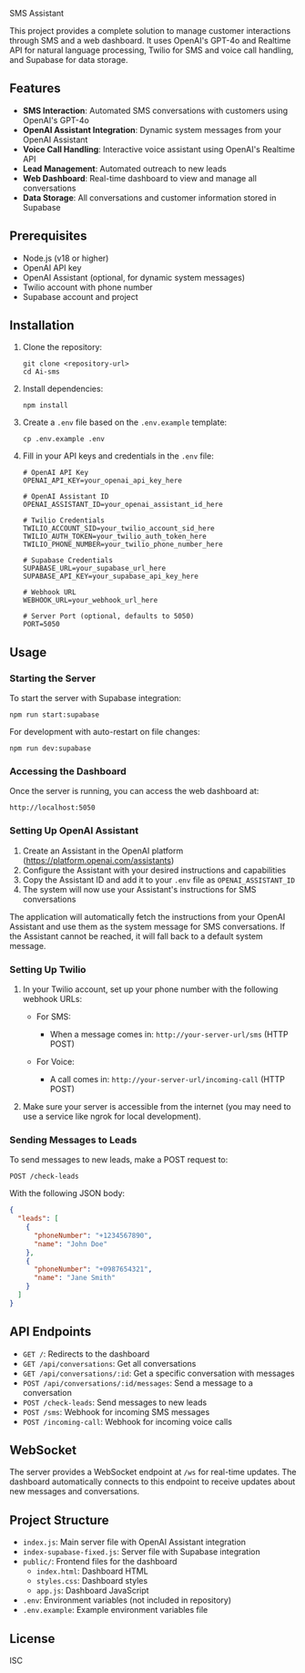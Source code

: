 SMS Assistant

This project provides a complete solution to manage customer interactions through SMS and a web dashboard. It uses OpenAI's GPT-4o and Realtime API for natural language processing, Twilio for SMS and voice call handling, and Supabase for data storage.

## Features

- **SMS Interaction**: Automated SMS conversations with customers using OpenAI's GPT-4o
- **OpenAI Assistant Integration**: Dynamic system messages from your OpenAI Assistant
- **Voice Call Handling**: Interactive voice assistant using OpenAI's Realtime API
- **Lead Management**: Automated outreach to new leads
- **Web Dashboard**: Real-time dashboard to view and manage all conversations
- **Data Storage**: All conversations and customer information stored in Supabase

## Prerequisites

- Node.js (v18 or higher)
- OpenAI API key
- OpenAI Assistant (optional, for dynamic system messages)
- Twilio account with phone number
- Supabase account and project

## Installation

1. Clone the repository:
   ```
   git clone <repository-url>
   cd Ai-sms
   ```

2. Install dependencies:
   ```
   npm install
   ```

3. Create a `.env` file based on the `.env.example` template:
   ```
   cp .env.example .env
   ```

4. Fill in your API keys and credentials in the `.env` file:
   ```
   # OpenAI API Key
   OPENAI_API_KEY=your_openai_api_key_here

   # OpenAI Assistant ID
   OPENAI_ASSISTANT_ID=your_openai_assistant_id_here

   # Twilio Credentials
   TWILIO_ACCOUNT_SID=your_twilio_account_sid_here
   TWILIO_AUTH_TOKEN=your_twilio_auth_token_here
   TWILIO_PHONE_NUMBER=your_twilio_phone_number_here

   # Supabase Credentials
   SUPABASE_URL=your_supabase_url_here
   SUPABASE_API_KEY=your_supabase_api_key_here

   # Webhook URL
   WEBHOOK_URL=your_webhook_url_here

   # Server Port (optional, defaults to 5050)
   PORT=5050
   ```

## Usage

### Starting the Server

To start the server with Supabase integration:

```
npm run start:supabase
```

For development with auto-restart on file changes:

```
npm run dev:supabase
```

### Accessing the Dashboard

Once the server is running, you can access the web dashboard at:

```
http://localhost:5050
```

### Setting Up OpenAI Assistant

1. Create an Assistant in the OpenAI platform (https://platform.openai.com/assistants)
2. Configure the Assistant with your desired instructions and capabilities
3. Copy the Assistant ID and add it to your `.env` file as `OPENAI_ASSISTANT_ID`
4. The system will now use your Assistant's instructions for SMS conversations

The application will automatically fetch the instructions from your OpenAI Assistant and use them as the system message for SMS conversations. If the Assistant cannot be reached, it will fall back to a default system message.

### Setting Up Twilio

1. In your Twilio account, set up your phone number with the following webhook URLs:

   - For SMS:
     - When a message comes in: `http://your-server-url/sms` (HTTP POST)

   - For Voice:
     - A call comes in: `http://your-server-url/incoming-call` (HTTP POST)

2. Make sure your server is accessible from the internet (you may need to use a service like ngrok for local development).

### Sending Messages to Leads

To send messages to new leads, make a POST request to:

```
POST /check-leads
```

With the following JSON body:

```json
{
  "leads": [
    {
      "phoneNumber": "+1234567890",
      "name": "John Doe"
    },
    {
      "phoneNumber": "+0987654321",
      "name": "Jane Smith"
    }
  ]
}
```

## API Endpoints

- `GET /`: Redirects to the dashboard
- `GET /api/conversations`: Get all conversations
- `GET /api/conversations/:id`: Get a specific conversation with messages
- `POST /api/conversations/:id/messages`: Send a message to a conversation
- `POST /check-leads`: Send messages to new leads
- `POST /sms`: Webhook for incoming SMS messages
- `POST /incoming-call`: Webhook for incoming voice calls

## WebSocket

The server provides a WebSocket endpoint at `/ws` for real-time updates. The dashboard automatically connects to this endpoint to receive updates about new messages and conversations.

## Project Structure

- `index.js`: Main server file with OpenAI Assistant integration
- `index-supabase-fixed.js`: Server file with Supabase integration
- `public/`: Frontend files for the dashboard
  - `index.html`: Dashboard HTML
  - `styles.css`: Dashboard styles
  - `app.js`: Dashboard JavaScript
- `.env`: Environment variables (not included in repository)
- `.env.example`: Example environment variables file

## License

ISC
